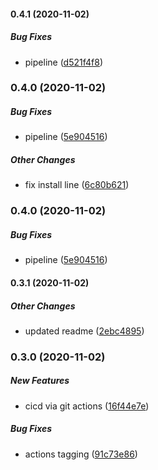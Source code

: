 #### 0.4.1 (2020-11-02)

##### Bug Fixes

*  pipeline ([d521f4f8](https://github.com/dkhunt27/environment-variable-service/commit/d521f4f85e41977e97dada989d5f74d7e5b00aeb))

### 0.4.0 (2020-11-02)

##### Bug Fixes

*  pipeline ([5e904516](https://github.com/dkhunt27/environment-variable-service/commit/5e9045162c712beceff99d223829291cea97f07f))

##### Other Changes

*  fix install line ([6c80b621](https://github.com/dkhunt27/environment-variable-service/commit/6c80b62112481308124116e2e0594b183a58eb25))

### 0.4.0 (2020-11-02)

##### Bug Fixes

*  pipeline ([5e904516](https://github.com/dkhunt27/environment-variable-service/commit/5e9045162c712beceff99d223829291cea97f07f))

#### 0.3.1 (2020-11-02)

##### Other Changes

*  updated readme ([2ebc4895](https://github.com/dkhunt27/environment-variable-service/commit/2ebc48959131ec1f97e59b902d3a30860f9b7b21))

### 0.3.0 (2020-11-02)

##### New Features

*  cicd via git actions ([16f44e7e](https://github.com/dkhunt27/environment-variable-service/commit/16f44e7e0f0acde32b3ffe6359fe22da2d994faf))

##### Bug Fixes

*  actions tagging ([91c73e86](https://github.com/dkhunt27/environment-variable-service/commit/91c73e861e80fd0ac557762f0f852b55d4aac73c))

